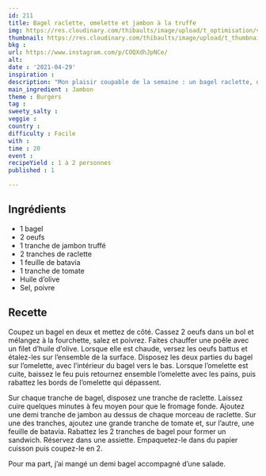 ```yaml
---
id: 211
title: Bagel raclette, omelette et jambon à la truffe
img: https://res.cloudinary.com/thibaults/image/upload/t_optimisation/v1619788075/Recipes/20210429_bagel_omelette_raclette_jambon.jpg
thumbnail: https://res.cloudinary.com/thibaults/image/upload/t_thumbnail_josie/v1619788075/Recipes/20210429_bagel_omelette_raclette_jambon.jpg
bkg : 
url: https://www.instagram.com/p/COQXdhJpNCe/
alt: 
date : '2021-04-29'
inspiration : 
description: "Mon plaisir coupable de la semaine : un bagel raclette, omelette et jambon à la truffe."
main_ingredient : Jambon
theme : Burgers
tag : 
sweety_salty : 
veggie : 
country : 
difficulty : Facile
with : 
time : 20
event : 
recipeYield : 1 à 2 personnes
published : 1

---
```


## Ingrédients
 - 1 bagel
 - 2 oeufs
 - 1 tranche de jambon truffé
 - 2 tranches de raclette
 - 1 feuille de batavia
 - 1 tranche de tomate
 - Huile d’olive
 - Sel, poivre

## Recette
Coupez un bagel en deux et mettez de côté. Cassez 2 oeufs dans un bol et mélangez à la fourchette, salez et poivrez. Faites chauffer une poêle avec un filet d’huile d’olive. Lorsque elle est chaude, versez les oeufs battus et étalez-les sur l’ensemble de la surface. Disposez les deux parties du bagel sur l’omelette, avec l’intérieur du bagel vers le bas. Lorsque l’omelette est cuite, baissez le feu puis retournez ensemble l’omelette avec les pains, puis rabattez les bords de l’omelette qui dépassent.

Sur chaque tranche de bagel, disposez une tranche de raclette. Laissez cuire quelques minutes à feu moyen pour que le fromage fonde. Ajoutez une demi tranche de jambon au dessus de chaque morceau de raclette. Sur une des tranches, ajoutez une grande tranche de tomate et, sur l’autre, une feuille de batavia. Rabattez les 2 tranches de bagel pour former un sandwich. Réservez dans une assiette. Empaquetez-le dans du papier cuisson puis coupez-le en 2.

Pour ma part, j’ai mangé un demi bagel accompagné d’une salade.